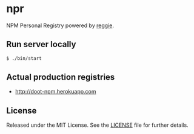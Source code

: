 # npr

NPM Personal Registry powered by [reggie](https://github.com/mbrevoort/node-reggie).

## Run server locally

```bash
$ ./bin/start
```

## Actual production registries

* http://doot-npm.herokuapp.com

## License

Released under the MIT License. See the [LICENSE](LICENSE.md) file for further details.
